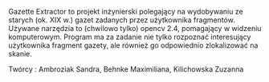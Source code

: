 Gazette Extractor to projekt inżynierski polegający na wydobywaniu ze starych (ok. XIX w.) gazet zadanych przez użytkownika fragmentów. Używane narzędzia to (chwilowo tylko) opencv 2.4, pomagający w widzeniu komputerowym. Program ma za zadanie nie tylko rozpoznać interesujący użytkownika fragment gazety, ale również go odpowiednio zlokalizować na skanie.

Twórcy : Ambroziak Sandra, Behnke Maximiliana, Kilichowska Zuzanna